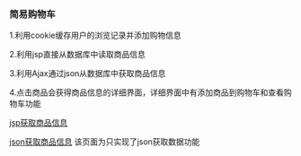 ### 简易购物车  
1.利用cookie缓存用户的浏览记录并添加购物信息  

2.利用jsp直接从数据库中读取商品信息  

3.利用Ajax通过json从数据库中获取商品信息  

4.点击商品会获得商品信息的详细界面，详细界面中有添加商品到购物车和查看购物车功能  

[jsp获取商品信息](http://47.106.199.67:8080/Cart/)  

[json获取商品信息](http://47.106.199.67:8080/Cart/index2.jsp) 该页面为只实现了json获取数据功能
